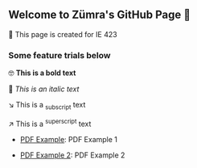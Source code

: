 ## Welcome to Zümra's GitHub Page 🦦

📕 This page is created for IE 423


### Some feature trials below

🤓 **This is a bold text**

👾 _This is an italic text_

↘️ This is a <sub>subscript</sub> text

↗️ This is a <sup>superscript</sup> text


* [PDF Example](https://bu-ie-423.github.io/fall-23-zumrainci/IE423_Fall23_tutorial.pdf): PDF Example 1

* [PDF Example 2](IE423_Fall23_tutorial.pdf): PDF Example 2


